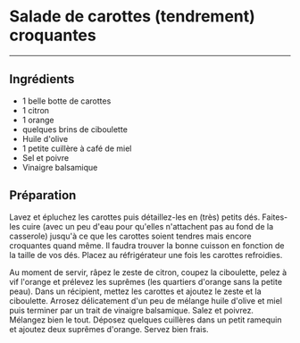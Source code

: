 # Salade de carottes (tendrement) croquantes

---

## Ingrédients
* 1 belle botte de carottes
* 1 citron
* 1 orange
* quelques brins de ciboulette
* Huile d'olive
* 1 petite cuillère à café de miel
* Sel et poivre
* Vinaigre balsamique

## Préparation
Lavez et épluchez les carottes puis détaillez-les en (très) petits dés. Faites-les cuire (avec un peu d'eau pour qu'elles n'attachent pas au fond de la casserole) jusqu'à ce que les carottes soient tendres mais encore croquantes quand même. Il faudra trouver la bonne cuisson en fonction de la taille de vos dés. Placez au réfrigérateur une fois les carottes refroidies.

Au moment de servir, râpez le zeste de citron, coupez la ciboulette, pelez à vif l'orange et prélevez les suprêmes (les quartiers d'orange sans la petite peau). Dans un récipient, mettez les carottes et ajoutez le zeste et la ciboulette. Arrosez délicatement d'un peu de mélange huile d'olive et miel puis terminer par un trait de vinaigre balsamique. Salez et poivrez. Mélangez bien le tout. Déposez quelques cuillères dans un petit ramequin et ajoutez deux suprêmes d'orange. Servez bien frais.
